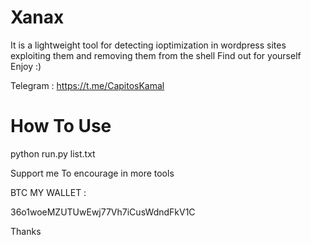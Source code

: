 # Xanax 
It is a lightweight tool for detecting ioptimization in wordpress sites exploiting them and removing them from the shell
Find out for yourself
Enjoy :)


Telegram : https://t.me/CapitosKamal


# How To Use


python run.py list.txt


Support me To encourage in more tools

BTC MY WALLET :

36o1woeMZUTUwEwj77Vh7iCusWdndFkV1C

Thanks
